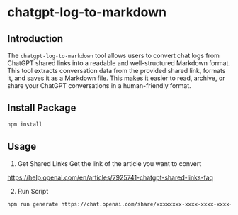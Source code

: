 # chatgpt-log-to-markdown

## Introduction
The `chatgpt-log-to-markdown` tool allows users to convert chat logs from ChatGPT shared links into a readable and well-structured Markdown format. This tool extracts conversation data from the provided shared link, formats it, and saves it as a Markdown file. This makes it easier to read, archive, or share your ChatGPT conversations in a human-friendly format.

## Install Package
```bash
npm install
```

## Usage
1. Get Shared Links
Get the link of the article you want to convert

https://help.openai.com/en/articles/7925741-chatgpt-shared-links-faq

2. Run Script
```bash
npm run generate https://chat.openai.com/share/xxxxxxxx-xxxx-xxxx-xxxx-xxxxxxxxxxxx
```

